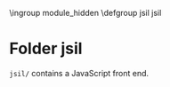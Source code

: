 \ingroup module_hidden
\defgroup jsil jsil

# Folder jsil

`jsil/` contains a JavaScript front end.
